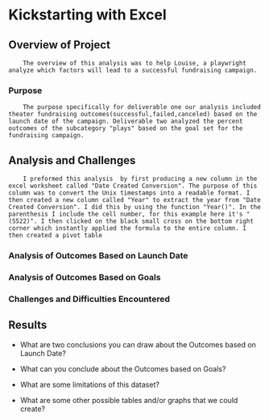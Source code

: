 # Kickstarting with Excel

## Overview of Project
        The overview of this analysis was to help Louise, a playwright analyze which factors will lead to a successful fundraising campaign. 
### Purpose
        The purpose specifically for deliverable one our analysis included theater fundraising outcomes(successful,failed,canceled) based on the launch date of the campaign. Deliverable two analyzed the percent outcomes of the subcategory "plays" based on the goal set for the fundraising campaign. 
## Analysis and Challenges
        I preformed this analysis  by first producing a new column in the excel worksheet called "Date Created Conversion". The purpose of this column was to convert the Unix timestamps into a readable format. I then created a new column called "Year" to extract the year from "Date Created Conversion". I did this by using the function "Year()". In the parenthesis I include the cell number, for this example here it's "(S522)". I then clicked on the black small cross on the bottom right corner which instantly applied the formula to the entire column. I then created a pivot table 

        
### Analysis of Outcomes Based on Launch Date
        
### Analysis of Outcomes Based on Goals

### Challenges and Difficulties Encountered

## Results

- What are two conclusions you can draw about the Outcomes based on Launch Date?

- What can you conclude about the Outcomes based on Goals?

- What are some limitations of this dataset?

- What are some other possible tables and/or graphs that we could create?
